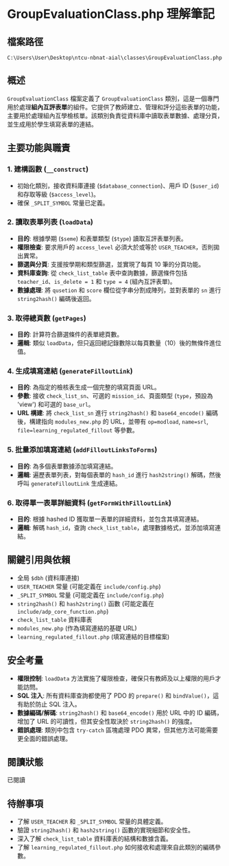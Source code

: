 # GroupEvaluationClass.php 理解筆記

## 檔案路徑
`C:\Users\User\Desktop\ntcu-nbnat-aial\classes\GroupEvaluationClass.php`

## 概述
`GroupEvaluationClass` 檔案定義了 `GroupEvaluationClass` 類別，這是一個專門用於處理**組內互評表單**的組件。它提供了教師建立、管理和評分這些表單的功能，主要用於處理組內互學檢核單。該類別負責從資料庫中讀取表單數據、處理分頁，並生成用於學生填寫表單的連結。

## 主要功能與職責

### 1. 建構函數 (`__construct`)
- 初始化類別，接收資料庫連接 (`$database_connection`)、用戶 ID (`$user_id`) 和存取等級 (`$access_level`)。
- 確保 `_SPLIT_SYMBOL` 常量已定義。

### 2. 讀取表單列表 (`loadData`)
- **目的**: 根據學期 (`$seme`) 和表單類型 (`$type`) 讀取互評表單列表。
- **權限檢查**: 要求用戶的 `access_level` 必須大於或等於 `USER_TEACHER`，否則拋出異常。
- **篩選與分頁**: 支援按學期和類型篩選，並實現了每頁 10 筆的分頁功能。
- **資料庫查詢**: 從 `check_list_table` 表中查詢數據，篩選條件包括 `teacher_id`、`is_delete = 1` 和 `type = 4` (組內互評表單)。
- **數據處理**: 將 `qusetion` 和 `score` 欄位從字串分割成陣列，並對表單的 `sn` 進行 `string2hash()` 編碼後返回。

### 3. 取得總頁數 (`getPages`)
- **目的**: 計算符合篩選條件的表單總頁數。
- **邏輯**: 類似 `loadData`，但只返回總記錄數除以每頁數量（10）後的無條件進位值。

### 4. 生成填寫連結 (`generateFilloutLink`)
- **目的**: 為指定的檢核表生成一個完整的填寫頁面 URL。
- **參數**: 接收 `check_list_sn`、可選的 `mission_id`、頁面類型 (`type`，預設為 'view') 和可選的 `base_url`。
- **URL 構建**: 將 `check_list_sn` 進行 `string2hash()` 和 `base64_encode()` 編碼後，構建指向 `modules_new.php` 的 URL，並帶有 `op=modload`, `name=srl`, `file=learning_regulated_fillout` 等參數。

### 5. 批量添加填寫連結 (`addFilloutLinksToForms`)
- **目的**: 為多個表單數據添加填寫連結。
- **邏輯**: 遍歷表單列表，對每個表單的 `hash_id` 進行 `hash2string()` 解碼，然後呼叫 `generateFilloutLink` 生成連結。

### 6. 取得單一表單詳細資料 (`getFormWithFilloutLink`)
- **目的**: 根據 hashed ID 獲取單一表單的詳細資料，並包含其填寫連結。
- **邏輯**: 解碼 `hash_id`，查詢 `check_list_table`，處理數據格式，並添加填寫連結。

## 關鍵引用與依賴
- 全局 `$dbh` (資料庫連接)
- `USER_TEACHER` 常量 (可能定義在 `include/config.php`)
- `_SPLIT_SYMBOL` 常量 (可能定義在 `include/config.php`)
- `string2hash()` 和 `hash2string()` 函數 (可能定義在 `include/adp_core_function.php`)
- `check_list_table` 資料庫表
- `modules_new.php` (作為填寫連結的基礎 URL)
- `learning_regulated_fillout.php` (填寫連結的目標檔案)

## 安全考量
- **權限控制**: `loadData` 方法實施了權限檢查，確保只有教師及以上權限的用戶才能訪問。
- **SQL 注入**: 所有資料庫查詢都使用了 PDO 的 `prepare()` 和 `bindValue()`，這有助於防止 SQL 注入。
- **數據編碼/解碼**: `string2hash()` 和 `base64_encode()` 用於 URL 中的 ID 編碼，增加了 URL 的可讀性，但其安全性取決於 `string2hash()` 的強度。
- **錯誤處理**: 類別中包含 `try-catch` 區塊處理 PDO 異常，但其他方法可能需要更全面的錯誤處理。

## 閱讀狀態
已閱讀

## 待辦事項
- 了解 `USER_TEACHER` 和 `_SPLIT_SYMBOL` 常量的具體定義。
- 驗證 `string2hash()` 和 `hash2string()` 函數的實現細節和安全性。
- 深入了解 `check_list_table` 資料庫表的結構和數據含義。
- 了解 `learning_regulated_fillout.php` 如何接收和處理來自此類別的編碼參數。
